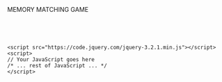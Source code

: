 <html lang="en">
<head>
    <meta charset="UTF-8">
    <meta http-equiv="X-UA-Compatible" content="IE=edge">
    <meta name="viewport" content="width=device-width, initial-scale=1.0">
    <title>Memory Matching Game</title>
    <link rel="shortcut icon" type="image/png" href="Images/favicon.PNG"/>
    <style>
    @import url('https://fonts.googleapis.com/css2?family=Biryani:wght@800&display=swap');
    /* Your CSS goes here */
    /* ... rest of CSS ... */
    </style>
</head>
<body>
    <div id="ol"> </div>
    <div style="height: 8px;"></div>
    <div id="title">
        <span id="logo">MEMORY MATCHING GAME</span>
    </div>
    <div id="gameInfo" style="height: 40px;">
        <span id="moves"></span>
        <span id="time"></span>
    </div>
    <center>
        <table cellspacing="0"></table>
    </center>

    <script src="https://code.jquery.com/jquery-3.2.1.min.js"></script>
    <script>
    // Your JavaScript goes here
    /* ... rest of JavaScript ... */
    </script>
</body>
</html>
